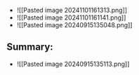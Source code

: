* ![[Pasted image 20241101161313.png]]
* ![[Pasted image 20241101161141.png]]
* ![[Pasted image 20240915135048.png]]


## Summary:
* ![[Pasted image 20240915135113.png]]